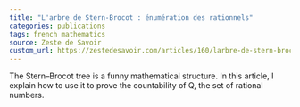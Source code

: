 ```yaml
---
title: "L'arbre de Stern-Brocot : énumération des rationnels"
categories: publications
tags: french mathematics
source: Zeste de Savoir
custom_url: https://zestedesavoir.com/articles/160/larbre-de-stern-brocot-enumeration-des-rationnels/
---
```


The Stern–Brocot tree is a funny mathematical structure.
In this article, I explain how to use it to prove the countability of Q, the set of rational numbers.
